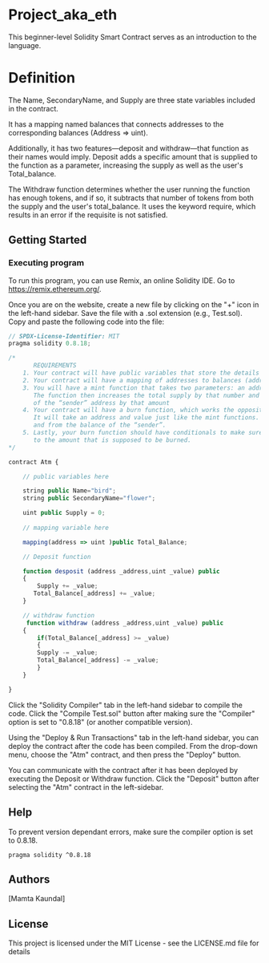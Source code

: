 # Project_aka_eth

This beginner-level Solidity Smart Contract serves as an introduction to the language. 

# Definition

The Name, SecondaryName, and Supply are three state variables included in the contract. 

It has a mapping named balances that connects addresses to the corresponding balances (Address => uint). 

Additionally, it has two features—deposit and withdraw—that function as their names would imply. Deposit adds a specific amount that is supplied to the function as a parameter, increasing the supply as well as the user's Total_balance. 

The Withdraw function determines whether the user running the function has enough tokens, and if so, it subtracts that number of tokens from both the supply and the user's total_balance. It uses the keyword require, which results in an error if the requisite is not satisfied.



## Getting Started

### Executing program

To run this program, you can use Remix, an online Solidity IDE. Go to https://remix.ethereum.org/.

Once you are on the website, create a new file by clicking on the "+" icon in the left-hand sidebar. Save the file with a .sol extension (e.g., Test.sol). Copy and paste the following code into the file:

```javascript
// SPDX-License-Identifier: MIT
pragma solidity 0.8.18;

/*
       REQUIREMENTS
    1. Your contract will have public variables that store the details about your coin (Token Name, Token Abbrv., Total Supply)
    2. Your contract will have a mapping of addresses to balances (address => uint)
    3. You will have a mint function that takes two parameters: an address and a value. 
       The function then increases the total supply by that number and increases the balance 
       of the “sender” address by that amount
    4. Your contract will have a burn function, which works the opposite of the mint function, as it will destroy tokens. 
       It will take an address and value just like the mint functions. It will then deduct the value from the total supply 
       and from the balance of the “sender”.
    5. Lastly, your burn function should have conditionals to make sure the balance of "sender" is greater than or equal 
       to the amount that is supposed to be burned.
*/

contract Atm {

    // public variables here

    string public Name="bird";
    string public SecondaryName="flower";

    uint public Supply = 0;
    
    // mapping variable here

    mapping(address => uint )public Total_Balance;

    // Deposit function

    function desposit (address _address,uint _value) public 
    {
        Supply += _value;
       Total_Balance[_address] += _value;
    }

    // withdraw function
     function withdraw (address _address,uint _value) public 
    {
        if(Total_Balance[_address] >= _value)
        {
        Supply -= _value;
        Total_Balance[_address] -= _value;
        }
    }

}


```

Click the "Solidity Compiler" tab in the left-hand sidebar to compile the code. Click the "Compile Test.sol" button after making sure the "Compiler" option is set to "0.8.18" (or another compatible version).

Using the "Deploy & Run Transactions" tab in the left-hand sidebar, you can deploy the contract after the code has been compiled. From the drop-down menu, choose the "Atm" contract, and then press the "Deploy" button.

You can communicate with the contract after it has been deployed by executing the Deposit or Withdraw function. Click the "Deposit" button after selecting the "Atm" contract in the left-sidebar. 

## Help

To prevent version dependant errors, make sure the compiler option is set to 0.8.18. 
```
pragma solidity ^0.8.18
```

## Authors

  
[Mamta Kaundal]


## License

This project is licensed under the MIT License - see the LICENSE.md file for details
